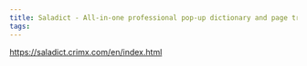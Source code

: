 ```yaml
---
title: Saladict - All-in-one professional pop-up dictionary and page translator
tags:
---
```


https://saladict.crimx.com/en/index.html
